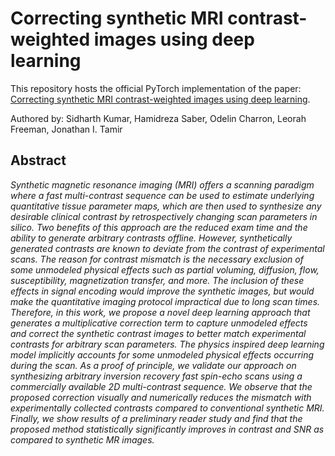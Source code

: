 # Correcting synthetic MRI contrast-weighted images using deep learning

This repository hosts the official PyTorch implementation of the paper: [Correcting synthetic MRI contrast-weighted images using deep learning](https://www.sciencedirect.com/science/article/pii/S0730725X23002072).


Authored by: Sidharth Kumar, Hamidreza Saber, Odelin Charron, Leorah Freeman, Jonathan I. Tamir

## Abstract
*Synthetic magnetic resonance imaging (MRI) offers a scanning paradigm where a fast multi-contrast sequence can be used to estimate underlying quantitative tissue parameter maps, which are then used to synthesize any desirable clinical contrast by retrospectively changing scan parameters in silico. Two benefits of this approach are the reduced exam time and the ability to generate arbitrary contrasts offline. However, synthetically generated contrasts are known to deviate from the contrast of experimental scans. The reason for contrast mismatch is the necessary exclusion of some unmodeled physical effects such as partial voluming, diffusion, flow, susceptibility, magnetization transfer, and more. The inclusion of these effects in signal encoding would improve the synthetic images, but would make the quantitative imaging protocol impractical due to long scan times. Therefore, in this work, we propose a novel deep learning approach that generates a multiplicative correction term to capture unmodeled effects and correct the synthetic contrast images to better match experimental contrasts for arbitrary scan parameters. The physics inspired deep learning model implicitly accounts for some unmodeled physical effects occurring during the scan. As a proof of principle, we validate our approach on synthesizing arbitrary inversion recovery fast spin-echo scans using a commercially available 2D multi-contrast sequence. We observe that the proposed correction visually and numerically reduces the mismatch with experimentally collected contrasts compared to conventional synthetic MRI. Finally, we show results of a preliminary reader study and find that the proposed method statistically significantly improves in contrast and SNR as compared to synthetic MR images.*
